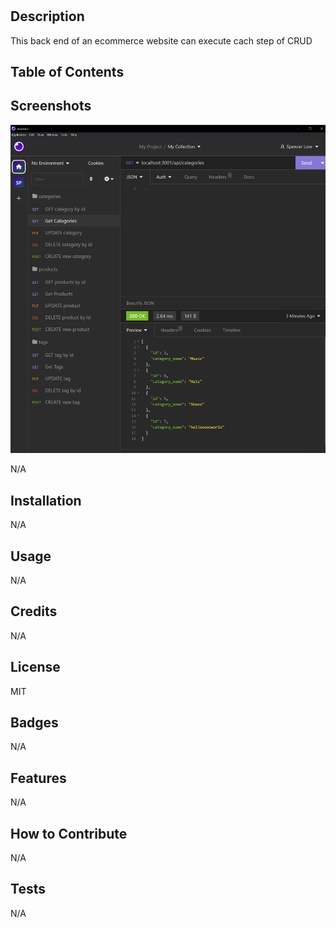 # <EcommerceBackEndExperience>

## Description

This back end of an ecommerce website can execute cach step of CRUD

## Table of Contents

## Screenshots

![ScreenShot](freshBacon.png)

N/A

## Installation

N/A

## Usage

N/A

## Credits

N/A

## License

MIT

## Badges

N/A

## Features

N/A

## How to Contribute

N/A

## Tests

N/A
